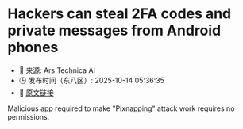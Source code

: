 # Hackers can steal 2FA codes and private messages from Android phones
- 📅 来源: Ars Technica AI
- 🕒 发布时间（东八区）: 2025-10-14 05:36:35
- 🔗 [原文链接](https://arstechnica.com/security/2025/10/no-fix-yet-for-attack-that-lets-hackers-pluck-2fa-codes-from-android-phones/)

Malicious app required to make "Pixnapping" attack work requires no permissions.